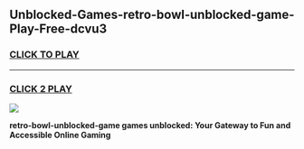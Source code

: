 
## Unblocked-Games-retro-bowl-unblocked-game-Play-Free-dcvu3
<h3>
<a href="https://premium76.site?title=retro-bowl-unblocked-game&ref=10A">CLICK TO PLAY</a></h3>
<hr>

<h3>
<a href="https://premium76.site?title=retro-bowl-unblocked-game&ref=10A">CLICK 2 PLAY</a>
  
</h3>

<a href="https://premium76.site?title=retro-bowl-unblocked-game&ref=10A"><img src="https://clearcache.store/games.png"></a>


**retro-bowl-unblocked-game games unblocked: Your Gateway to Fun and Accessible Online Gaming**
